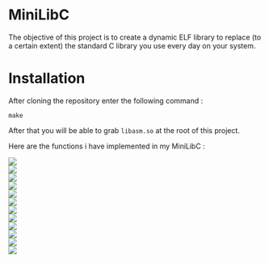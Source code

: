 # MiniLibC
The objective of this project is to create a dynamic ELF library to replace (to a certain extent) the standard
C library you use every day on your system.

# Installation
After cloning the repository enter the following command :
```
make
```
After that you will be able to grab `libasm.so` at the root of this project.

Here are the functions i have implemented in my MiniLibC :

<a href="https://github.com/tocola/MiniLibC/tree/main/src/strlen.asm"><img src="https://img.shields.io/badge/strlen-PASS-darkgreen.svg"></a><br>
<a href="https://github.com/tocola/MiniLibC/tree/main/src/strchr.asm"><img src="https://img.shields.io/badge/strchr-PASS-darkgreen.svg"></a><br>
<a href="https://github.com/tocola/MiniLibC/tree/main/src/memset.asm"><img src="https://img.shields.io/badge/memset-PASS-darkgreen.svg"></a><br>
<a href="https://github.com/tocola/MiniLibC/tree/main/src/memcpy.asm"><img src="https://img.shields.io/badge/memcpy-PASS-darkgreen.svg"></a><br>
<a href="https://github.com/tocola/MiniLibC/tree/main/src/strcmp.asm"><img src="https://img.shields.io/badge/strcmp-PASS-darkgreen.svg"></a><br>
<a href="https://github.com/tocola/MiniLibC/tree/main/src/memmove.asm"><img src="https://img.shields.io/badge/memmove-PASS-darkgreen.svg"></a><br>
<a href="https://github.com/tocola/MiniLibC/tree/main/src/strncmp.asm"><img src="https://img.shields.io/badge/strncmp-PASS-darkgreen.svg"></a><br>
<a href="https://github.com/tocola/MiniLibC/tree/main/src/strcasecmp.asm"><img src="https://img.shields.io/badge/strcasecmp-PASS-darkgreen.svg"></a><br>
<a href="https://github.com/tocola/MiniLibC/tree/main/src/rindex.asm"><img src="https://img.shields.io/badge/rindex-PASS-darkgreen.svg"></a><br>
<a href="https://github.com/tocola/MiniLibC/tree/main/src/strstr.asm"><img src="https://img.shields.io/badge/strstr-PASS-darkgreen.svg"></a><br>
<a href="https://github.com/tocola/MiniLibC/tree/main/src/strpbrk.asm"><img src="https://img.shields.io/badge/strpbrk-PASS-darkgreen.svg"></a><br>
<a href="https://github.com/tocola/MiniLibC/tree/main/src/strcspn.asm"><img src="https://img.shields.io/badge/strcspn-PASS-darkgreen.svg"></a><br>
